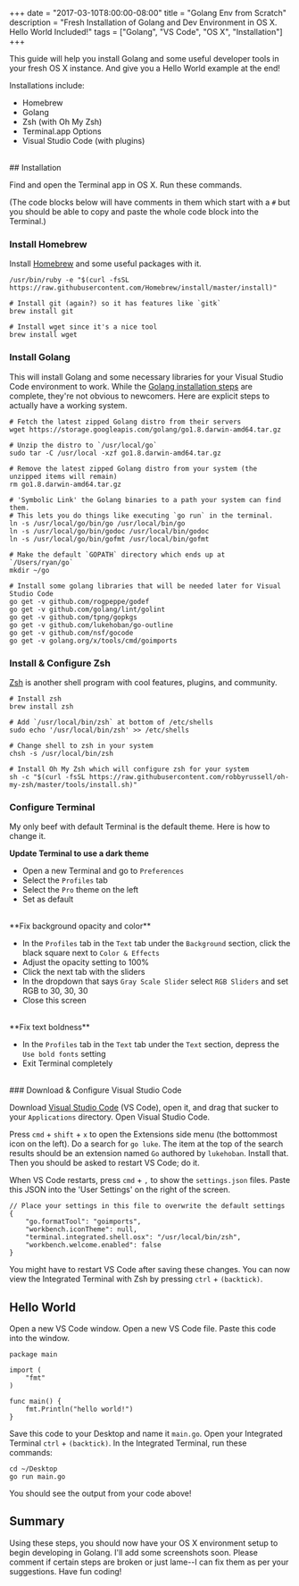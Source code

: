 +++
date = "2017-03-10T8:00:00-08:00"
title = "Golang Env from Scratch"
description = "Fresh Installation of Golang and Dev Environment in OS X. Hello World Included!"
tags = ["Golang", "VS Code", "OS X", "Installation"]
+++

This guide will help you install Golang and some useful developer tools in your fresh OS X instance. And give you a Hello World example at the end!

Installations include:

- Homebrew
- Golang
- Zsh (with Oh My Zsh)
- Terminal.app Options
- Visual Studio Code (with plugins)

<br>
## Installation

Find and open the Terminal app in OS X. Run these commands. 

(The code blocks below will have comments in them which start with a `#` but you should be able to copy and paste the whole code block into the Terminal.)

### Install Homebrew

Install [Homebrew](https://brew.sh/) and some useful packages with it.

```
/usr/bin/ruby -e "$(curl -fsSL https://raw.githubusercontent.com/Homebrew/install/master/install)"

# Install git (again?) so it has features like `gitk`
brew install git

# Install wget since it's a nice tool
brew install wget
```

### Install Golang

This will install Golang and some necessary libraries for your Visual Studio Code environment to work. While the [Golang installation steps](https://golang.org/doc/install) are complete, they're not obvious to newcomers. Here are explicit steps to actually have a working system.

```
# Fetch the latest zipped Golang distro from their servers
wget https://storage.googleapis.com/golang/go1.8.darwin-amd64.tar.gz 

# Unzip the distro to `/usr/local/go`
sudo tar -C /usr/local -xzf go1.8.darwin-amd64.tar.gz

# Remove the latest zipped Golang distro from your system (the unzipped items will remain)
rm go1.8.darwin-amd64.tar.gz

# 'Symbolic Link' the Golang binaries to a path your system can find them.
# This lets you do things like executing `go run` in the terminal.
ln -s /usr/local/go/bin/go /usr/local/bin/go
ln -s /usr/local/go/bin/godoc /usr/local/bin/godoc
ln -s /usr/local/go/bin/gofmt /usr/local/bin/gofmt

# Make the default `GOPATH` directory which ends up at `/Users/ryan/go`
mkdir ~/go

# Install some golang libraries that will be needed later for Visual Studio Code
go get -v github.com/rogpeppe/godef
go get -v github.com/golang/lint/golint
go get -v github.com/tpng/gopkgs
go get -v github.com/lukehoban/go-outline
go get -v github.com/nsf/gocode
go get -v golang.org/x/tools/cmd/goimports
```

### Install & Configure Zsh

[Zsh](http://www.zsh.org/) is another shell program with cool features, plugins, and community.

```
# Install zsh
brew install zsh

# Add `/usr/local/bin/zsh` at bottom of /etc/shells
sudo echo '/usr/local/bin/zsh' >> /etc/shells 

# Change shell to zsh in your system
chsh -s /usr/local/bin/zsh

# Install Oh My Zsh which will configure zsh for your system
sh -c "$(curl -fsSL https://raw.githubusercontent.com/robbyrussell/oh-my-zsh/master/tools/install.sh)"
```

### Configure Terminal

My only beef with default Terminal is the default theme. Here is how to change it.

**Update Terminal to use a dark theme**

- Open a new Terminal and go to `Preferences`
- Select the `Profiles` tab
- Select the `Pro` theme on the left
- Set as default

<br>
**Fix background opacity and color**

- In the `Profiles` tab in the `Text` tab under the `Background` section, click the black square next to `Color & Effects`
- Adjust the opacity setting to 100%
- Click the next tab with the sliders
- In the dropdown that says `Gray Scale Slider` select `RGB Sliders` and set RGB to 30, 30, 30
- Close this screen

<br>
**Fix text boldness**

- In the `Profiles` tab in the `Text` tab under the `Text` section, depress the `Use bold fonts` setting
- Exit Terminal completely

<br>
### Download & Configure Visual Studio Code

Download [Visual Studio Code](https://code.visualstudio.com/) (VS Code), open it, and drag that sucker to your `Applications` directory. Open Visual Studio Code.

Press `cmd` + `shift` + `x` to open the Extensions side menu (the bottommost icon on the left). Do a search for `go luke`. The item at the top of the search results should be an extension named `Go` authored by `lukehoban`. Install that. Then you should be asked to restart VS Code; do it.

When VS Code restarts, press `cmd` + `,` to show the `settings.json` files. Paste this JSON into the 'User Settings' on the right of the screen.

```
// Place your settings in this file to overwrite the default settings
{
    "go.formatTool": "goimports",
    "workbench.iconTheme": null,
    "terminal.integrated.shell.osx": "/usr/local/bin/zsh",
    "workbench.welcome.enabled": false
}
```

You might have to restart VS Code after saving these changes. You can now view the Integrated Terminal with Zsh by pressing `ctrl` + `(backtick)`.

## Hello World

Open a new VS Code window. Open a new VS Code file. Paste this code into the window.

```
package main

import (
	"fmt"
)

func main() {
	fmt.Println("hello world!")
}

```

Save this code to your Desktop and name it `main.go`. Open your Integrated Terminal `ctrl` + `(backtick)`. In the Integrated Terminal, run these commands:

```
cd ~/Desktop
go run main.go
```

You should see the output from your code above!

## Summary

Using these steps, you should now have your OS X environment setup to begin developing in Golang. I'll add some screenshots soon. Please comment if certain steps are broken or just lame--I can fix them as per your suggestions. Have fun coding! 